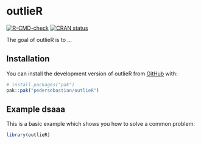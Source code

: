 
<!-- README.md is generated from README.Rmd. Please edit that file -->

# outlieR

<!-- badges: start -->

[![R-CMD-check](https://github.com/pedersebastian/outlieR/actions/workflows/R-CMD-check.yaml/badge.svg)](https://github.com/pedersebastian/outlieR/actions/workflows/R-CMD-check.yaml)
[![CRAN
status](https://www.r-pkg.org/badges/version/outlieR)](https://CRAN.R-project.org/package=outlieR)
<!-- badges: end -->

The goal of outlieR is to …

## Installation

You can install the development version of outlieR from
[GitHub](https://github.com/) with:

``` r
# install.packages("pak")
pak::pak("pedersebastian/outlieR")
```

## Example dsaaa

This is a basic example which shows you how to solve a common problem:

``` r
library(outlieR)
```
